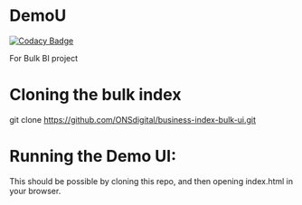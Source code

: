 # DemoU

[![Codacy Badge](https://api.codacy.com/project/badge/Grade/548f0c9457714f559d679cf3f31c0826)](https://www.codacy.com/app/ONSDigital/business-index-bulk-ui?utm_source=github.com&utm_medium=referral&utm_content=ONSdigital/business-index-bulk-ui&utm_campaign=badger)

For Bulk BI project

# Cloning the bulk index

git clone https://github.com/ONSdigital/business-index-bulk-ui.git

# Running the Demo UI:

This should be possible by cloning this repo, and then opening index.html in your browser.


